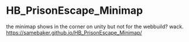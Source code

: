 # HB_PrisonEscape_Minimap
the minimap shows in the corner on unity but not for the webbuild? wack.
https://samebaker.github.io/HB_PrisonEscape_Minimap/
